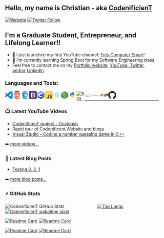 ## Hello, my name is Christian - aka [CodenificienT][website]
[![Website](https://img.shields.io/website?label=tioye.dev&down_color=salmon&down_message=offline&logo=google%20cloud&up_color=green&up_message=online&url=https%3A%2F%2Ftioye.dev%2Findex.html%29&style=for-the-badge)](https://tioye.dev/index.html)
[![Twitter Follow](https://img.shields.io/twitter/follow/codenificient?color=salmon&logo=twitter&logoColor=salmon&style=for-the-badge)](https://twitter.com/intent/follow?original_referer=https%3A%2F%2Fgithub.com%2Fcodenificient&screen_name=CodenificienT)
## I'm a Graduate Student, Entrepreneur, and Lifelong Learner!!

- 🔭 I just launched my first YouTube channel: [Très Computer Smart][youtube]!
- 🌱 I’m currently learning Spring Boot for my Software Engineering class
- Feel free to contact me on my [Portfolio website,][website]  [YouTube, ][youtube]
 [Twitter, and/or][twitter]
[LinkedIn][linkedin]

### Languages and Tools:

[<img align="left" alt="Visual Studio Code" width="26px" src="https://raw.githubusercontent.com/github/explore/80688e429a7d4ef2fca1e82350fe8e3517d3494d/topics/visual-studio-code/visual-studio-code.png" />][cpplist]
[<img align="left" alt="HTML5" width="26px" src="https://raw.githubusercontent.com/github/explore/80688e429a7d4ef2fca1e82350fe8e3517d3494d/topics/html/html.png" />][website]
[<img align="left" alt="CSS3" width="26px" src="https://raw.githubusercontent.com/github/explore/80688e429a7d4ef2fca1e82350fe8e3517d3494d/topics/css/css.png" />][website]
[<img align="left" alt="CSS3" width="26px" src="https://raw.githubusercontent.com/github/explore/80688e429a7d4ef2fca1e82350fe8e3517d3494d/topics/bootstrap/bootstrap.png" />][website]
[<img align="left" alt="C++" width="26px" src="https://raw.githubusercontent.com/github/explore/80688e429a7d4ef2fca1e82350fe8e3517d3494d/topics/cpp/cpp.png" />][cpplist]
[<img align="left" alt="JavaScript" width="26px" src="https://raw.githubusercontent.com/github/explore/80688e429a7d4ef2fca1e82350fe8e3517d3494d/topics/javascript/javascript.png" />][website]
[<img align="left" alt="React" width="26px" src="https://raw.githubusercontent.com/github/explore/80688e429a7d4ef2fca1e82350fe8e3517d3494d/topics/react/react.png" />][website]
[<img align="left" alt="Node.js" width="26px" src="https://raw.githubusercontent.com/github/explore/80688e429a7d4ef2fca1e82350fe8e3517d3494d/topics/nodejs/nodejs.png" />][website]
[<img align="left" alt="SQL" width="26px" src="https://raw.githubusercontent.com/github/explore/80688e429a7d4ef2fca1e82350fe8e3517d3494d/topics/python/python.png" />][website]
[<img align="left" alt="SQL" width="26px" src="https://avatars.githubusercontent.com/u/27804?s=200&v=4" />][website]
[<img align="left" alt="MySQL" width="26px" src="https://raw.githubusercontent.com/github/explore/80688e429a7d4ef2fca1e82350fe8e3517d3494d/topics/mysql/mysql.png" />][website]
[<img align="left" alt="MongoDB" width="26px" src="https://raw.githubusercontent.com/github/explore/80688e429a7d4ef2fca1e82350fe8e3517d3494d/topics/mongodb/mongodb.png" />][website]
[<img align="left" alt="Git" width="26px" src="https://raw.githubusercontent.com/github/explore/80688e429a7d4ef2fca1e82350fe8e3517d3494d/topics/git/git.png" />][website]
[<img align="left" alt="GitHub" width="26px" src="https://raw.githubusercontent.com/github/explore/78df643247d429f6cc873026c0622819ad797942/topics/github/github.png" />][website]

<br />

---

### 📺 Latest YouTube Videos

<!-- YOUTUBE:START -->

- [CodenificenT project - Covidash](https://www.youtube.com/watch?v=xhJ_zaqjlR4)
- [Rapid tour of Codenificent Website and blogs](https://www.youtube.com/watch?v=lPlUagdgSqs)
- [Visual Studio - Coding a number guessing game in C++](https://www.youtube.com/watch?v=NISeC6cs3FM)
<!-- YOUTUBE:END -->

➡️ [more videos...][youtube]
### 📕 Latest Blog Posts

<!-- BLOG:START -->

- [Testing 3, 2, 1](https://blog.tioye.dev/testing-3-2-1)
<!-- BLOG:END -->

➡️ [more blog posts...][wix]

### :zap: GitHub Stats

<img align="left" width="60%" alt="CodenificienT GitHub Stats" src="https://github-readme-stats-codenificient.vercel.app/api?username=codenificient&show_icons=true&hide_border=true&theme=tokyonight&count_private=true&include_all_commits=true" />

[![Top Langs](https://github-readme-stats-codenificient.vercel.app/api/top-langs/?username=codenificient&langs_count=3&theme=tokyonight)](https://github.com/codenificient?tab=repositories)
[![CodenificienT wakatime stats](https://github-readme-stats-codenificient.vercel.app/api/wakatime?username=codenificient&theme=tokyonight)](https://github.com/codenificient/github-readme-stats)

[![Readme Card](https://github-readme-stats.vercel.app/api/pin/?username=codenificient&repo=Academind&theme=tokyonight&desc=TypeScript%20introductory%20tutorial%20complete%20from%20Academind%20YouTube%20Channel)](https://github.com/codenificient/Academind)
[![Readme Card](https://github-readme-stats.vercel.app/api/pin/?username=codenificient&repo=FinxterPython&theme=tokyonight)](https://github.com/codenificient/FinxterPython)

[![Readme Card](https://github-readme-stats.vercel.app/api/pin/?username=codenificient&repo=Golang&theme=tokyonight)](https://github.com/codenificient/Golang)
[![Readme Card](https://github-readme-stats.vercel.app/api/pin/?username=codenificient&repo=MimiShopModernAdmin&theme=tokyonight)](https://github.com/codenificient/MimiShopModernAdmin)

[website]: https://tioye.dev/index.html
[blog]: https://blog.tioye.dev/
[wix]: https://siechristian.wixsite.com/koutoura
[twitter]: https://twitter.com/codenificient
[youtube]: https://www.youtube.com/channel/UCYLf_XlxrHykEpoUW0vgZJw
[cpplist]: https://www.youtube.com/playlist?list=PL45Fj9eTlUIb-D8enJGWbbha0d86igzKL
[instagram]: https://instagram.com/codeSTACKr
[linkedin]: https://linkedin.com/in/siechristian
